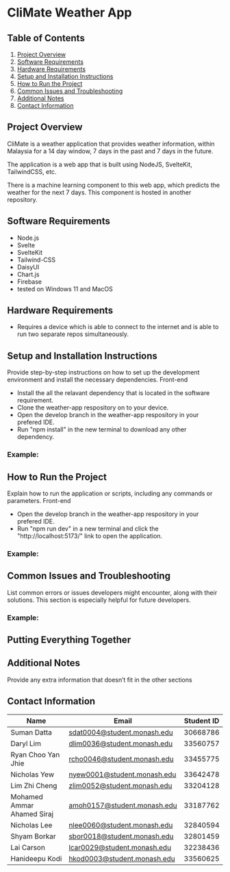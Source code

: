 # CliMate Weather App

## Table of Contents
1. [Project Overview](#project-overview)
2. [Software Requirements](#software-requirements)
3. [Hardware Requirements](#hardware-requirements)
4. [Setup and Installation Instructions](#setup-and-installation-instructions)
5. [How to Run the Project](#how-to-run-the-project)
6. [Common Issues and Troubleshooting](#common-issues-and-troubleshooting)
7. [Additional Notes](#additional-notes)
8. [Contact Information](#contact-information)

## Project Overview
CliMate is a weather application that provides weather information, within Malaysia for a 14 day window, 7 days in the past and 7 days in the future.

The application is a web app that is built using NodeJS, SvelteKit, TailwindCSS, etc.

There is a machine learning component to this web app, which predicts the weather for the next 7 days. This component is hosted in another repository.

## Software Requirements
- Node.js
- Svelte
- SvelteKit
- Tailwind-CSS
- DaisyUI
- Chart.js
- Firebase
- tested on Windows 11 and MacOS

## Hardware Requirements
- Requires a device which is able to connect to the internet and is able to run two separate repos simultaneously.

## Setup and Installation Instructions
Provide step-by-step instructions on how to set up the development environment and install the necessary dependencies.
Front-end
- Install the all the relavant dependency that is located in the software requirement.
- Clone the weather-app respository on to your device.
- Open the develop branch in the weather-app respository in your prefered IDE.
- Run "npm install" in the new terminal to download any other dependency.

### Example:

## How to Run the Project
Explain how to run the application or scripts, including any commands or parameters.
Front-end
- Open the develop branch in the weather-app respository in your prefered IDE.
- Run "npm run dev" in a new terminal and click the "http://localhost:5173/" link to open the application.

### Example:

## Common Issues and Troubleshooting

List common errors or issues developers might encounter, along with their solutions. This section is especially helpful for future developers.

### Example:

## Putting Everything Together

## Additional Notes
Provide any extra information that doesn’t fit in the other sections

## Contact Information

| Name                       | Email                       | Student ID |
| -------------------------- | --------------------------- | ---------- |
| Suman Datta                | sdat0004@student.monash.edu | 30668786   |
| Daryl Lim                  | dlim0036@student.monash.edu | 33560757   |
| Ryan Choo Yan Jhie         | rcho0046@student.monash.edu | 33455775   |
| Nicholas Yew               | nyew0001@student.monash.edu | 33642478   |
| Lim Zhi Cheng              | zlim0052@student.monash.edu | 33204128   |
| Mohamed Ammar Ahamed Siraj | amoh0157@student.monash.edu | 33187762   |
| Nicholas Lee               | nlee0060@student.monash.edu | 32840594   |
| Shyam Borkar               | sbor0018@student.monash.edu | 32801459   |
| Lai Carson                 | lcar0029@student.monash.edu | 32238436   |
| Hanideepu Kodi             | hkod0003@student.monash.edu | 33560625   |

